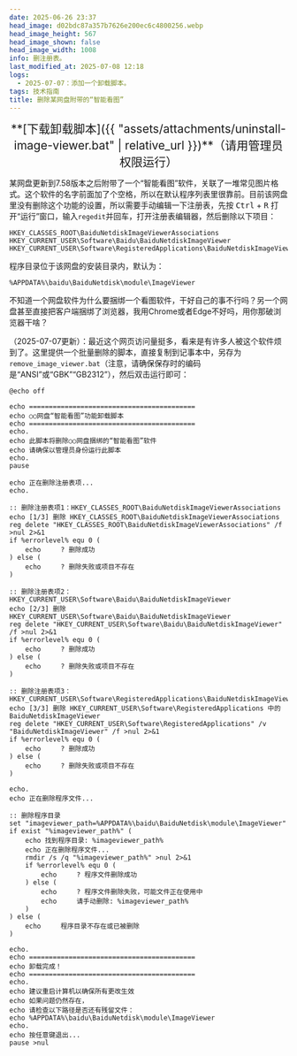 ```yaml
---
date: 2025-06-26 23:37
head_image: d02bdc87a357b7626e200ec6c4800256.webp
head_image_height: 567
head_image_shown: false
head_image_width: 1008
info: 删注册表。
last_modified_at: 2025-07-08 12:18
logs: 
  - 2025-07-07：添加一个卸载脚本。
tags: 技术指南
title: 删除某网盘附带的“智能看图”
---
```

<div class="alert alert-success" markdown="1" style="text-align: center; font-size: 150%;">
**[下载卸载脚本]({{ "assets/attachments/uninstall-image-viewer.bat" | relative_url }})**（请用管理员权限运行）
</div>

某网盘更新到7.58版本之后附带了一个“智能看图”软件，关联了一堆常见图片格式。这个软件的名字前面加了个空格，所以在默认程序列表里很靠前。目前该网盘里没有删除这个功能的设置，所以需要手动编辑一下注册表，先按 <kbd>Ctrl</kbd> + <kbd>R</kbd> 打开“运行”窗口，输入`regedit`并回车，打开注册表编辑器，然后删除以下项目：

```
HKEY_CLASSES_ROOT\BaiduNetdiskImageViewerAssociations
HKEY_CURRENT_USER\Software\Baidu\BaiduNetdiskImageViewer
HKEY_CURRENT_USER\Software\RegisteredApplications\BaiduNetdiskImageViewer
```

程序目录位于该网盘的安装目录内，默认为：

```
%APPDATA%\baidu\BaiduNetdisk\module\ImageViewer
```

不知道一个网盘软件为什么要捆绑一个看图软件，干好自己的事不行吗？另一个网盘甚至直接把客户端捆绑了浏览器，我用Chrome或者Edge不好吗，用你那破浏览器干啥？

（2025-07-07更新）：最近这个网页访问量挺多，看来是有许多人被这个软件烦到了。这里提供一个批量删除的脚本，直接复制到记事本中，另存为`remove_image_viewer.bat`（注意，请确保保存时的编码是“ANSI”或“GBK”“GB2312”），然后双击运行即可：

```batch
@echo off

echo ==========================================
echo ○○网盘“智能看图”功能卸载脚本
echo ==========================================
echo.
echo 此脚本将删除○○网盘捆绑的“智能看图”软件
echo 请确保以管理员身份运行此脚本
echo.
pause

echo 正在删除注册表项...
echo.

:: 删除注册表项1：HKEY_CLASSES_ROOT\BaiduNetdiskImageViewerAssociations
echo [1/3] 删除 HKEY_CLASSES_ROOT\BaiduNetdiskImageViewerAssociations
reg delete "HKEY_CLASSES_ROOT\BaiduNetdiskImageViewerAssociations" /f >nul 2>&1
if %errorlevel% equ 0 (
    echo     ? 删除成功
) else (
    echo     ? 删除失败或项目不存在
)

:: 删除注册表项2：HKEY_CURRENT_USER\Software\Baidu\BaiduNetdiskImageViewer
echo [2/3] 删除 HKEY_CURRENT_USER\Software\Baidu\BaiduNetdiskImageViewer
reg delete "HKEY_CURRENT_USER\Software\Baidu\BaiduNetdiskImageViewer" /f >nul 2>&1
if %errorlevel% equ 0 (
    echo     ? 删除成功
) else (
    echo     ? 删除失败或项目不存在
)

:: 删除注册表项3：HKEY_CURRENT_USER\Software\RegisteredApplications\BaiduNetdiskImageViewer
echo [3/3] 删除 HKEY_CURRENT_USER\Software\RegisteredApplications 中的 BaiduNetdiskImageViewer
reg delete "HKEY_CURRENT_USER\Software\RegisteredApplications" /v "BaiduNetdiskImageViewer" /f >nul 2>&1
if %errorlevel% equ 0 (
    echo     ? 删除成功
) else (
    echo     ? 删除失败或项目不存在
)

echo.
echo 正在删除程序文件...

:: 删除程序目录
set "imageviewer_path=%APPDATA%\baidu\BaiduNetdisk\module\ImageViewer"
if exist "%imageviewer_path%" (
    echo 找到程序目录: %imageviewer_path%
    echo 正在删除程序文件...
    rmdir /s /q "%imageviewer_path%" >nul 2>&1
    if %errorlevel% equ 0 (
        echo     ? 程序文件删除成功
    ) else (
        echo     ? 程序文件删除失败，可能文件正在使用中
        echo     请手动删除: %imageviewer_path%
    )
) else (
    echo     程序目录不存在或已被删除
)

echo.
echo ==========================================
echo 卸载完成！
echo ==========================================
echo.
echo 建议重启计算机以确保所有更改生效
echo 如果问题仍然存在，
echo 请检查以下路径是否还有残留文件：
echo %APPDATA%\baidu\BaiduNetdisk\module\ImageViewer
echo.
echo 按任意键退出...
pause >nul
```
